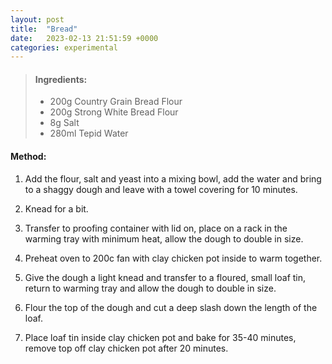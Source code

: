 ```yaml
---
layout: post
title:  "Bread"
date:   2023-02-13 21:51:59 +0000
categories: experimental
---
```

> #### Ingredients:
>
> - 200g Country Grain Bread Flour
> - 200g Strong White Bread Flour
> - 8g Salt
> - 280ml Tepid Water



#### Method:


1. Add the flour, salt and yeast into a mixing bowl, add the water and bring to a shaggy dough and leave with a towel covering for 10 minutes.

2. Knead for a bit.

3. Transfer to proofing container with lid on, place on a rack in the warming tray with minimum heat, allow the dough to double in size.

4. Preheat oven to 200c fan with clay chicken pot inside to warm together.

5. Give the dough a light knead and transfer to a floured, small loaf tin, return to warming tray and allow the dough to double in size.

6. Flour the top of the dough and cut a deep slash down the length of the loaf.

7. Place loaf tin inside clay chicken pot and bake for 35-40 minutes, remove top off clay chicken pot after 20 minutes. 
